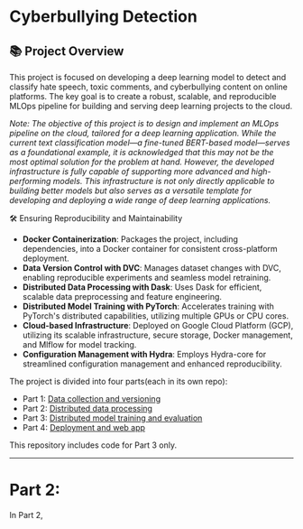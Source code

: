 # Cyberbullying Detection

## 📚 Project Overview
This project is focused on developing a deep learning model to detect and classify hate speech, toxic comments, and cyberbullying content on online platforms. The key goal is to create a robust, scalable, and reproducible MLOps pipeline for building and serving deep learning projects to the cloud.

*Note: The objective of this project is to design and implement an MLOps pipeline on the cloud, tailored for a deep learning application. While the current text classification model—a fine-tuned BERT-based model—serves as a foundational example, it is acknowledged that this may not be the most optimal solution for the problem at hand. However, the developed infrastructure is fully capable of supporting more advanced and high-performing models. This infrastructure is not only directly applicable to building better models but also serves as a versatile template for developing and deploying a wide range of deep learning applications.*

🛠️ Ensuring Reproducibility and Maintainability
- **Docker Containerization**: Packages the project, including dependencies, into a Docker container for consistent cross-platform deployment.
- **Data Version Control with DVC**: Manages dataset changes with DVC, enabling reproducible experiments and seamless model retraining.
- **Distributed Data Processing with Dask**: Uses Dask for efficient, scalable data preprocessing and feature engineering.
- **Distributed Model Training with PyTorch**: Accelerates training with PyTorch's distributed capabilities, utilizing multiple GPUs or CPU cores.
- **Cloud-based Infrastructure**: Deployed on Google Cloud Platform (GCP), utilizing its scalable infrastructure, secure storage, Docker management, and Mlflow for model tracking.
- **Configuration Management with Hydra**: Employs Hydra-core for streamlined configuration management and enhanced reproducibility.

The project is divided into four parts(each in its own repo):
- Part 1: [Data collection and versioning]()
- Part 2: [Distributed data processing]()
- Part 3: [Distributed model training and evaluation]()
- Part 4: [Deployment and web app]()

This repository includes code for Part 3 only. 

---

# Part 2:
In Part 2, 